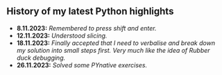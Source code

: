 ## History of my latest Python highlights
- **8.11.2023:** _Remembered to press shift and enter._
- **12.11.2023:** _Understood slicing._
- **18.11.2023:** _Finally accepted that I need to verbalise and break down my solution into small steps first. Very much like the idea of Rubber duck debugging._
- **26.11.2023:** _Solved some PYnative exercises._

